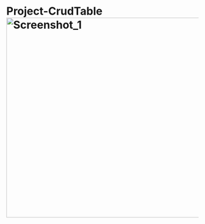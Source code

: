 # Project-CrudTable<img width="524" alt="Screenshot_1" src="https://user-images.githubusercontent.com/87113165/196000556-3156cca3-1ab1-4754-9b41-2bb3114c3709.png">
